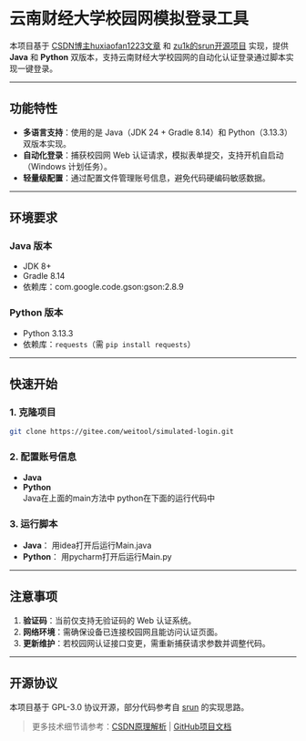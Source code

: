 # 云南财经大学校园网模拟登录工具

本项目基于 [CSDN博主huxiaofan1223文章](https://blog.csdn.net/qq_41797946/article/details/89417722) 和 [zu1k的srun开源项目](https://github.com/zu1k/srun) 实现，提供 **Java** 和 **Python** 双版本，支持云南财经大学校园网的自动化认证登录通过脚本实现一键登录。

---

## 功能特性
- **多语言支持**：使用的是 Java（JDK 24 + Gradle 8.14）和 Python（3.13.3）双版本实现。
- **自动化登录**：捕获校园网 Web 认证请求，模拟表单提交，支持开机自启动（Windows 计划任务）。
- **轻量级配置**：通过配置文件管理账号信息，避免代码硬编码敏感数据。
---

## 环境要求
### Java 版本
- JDK 8+
- Gradle 8.14
- 依赖库：com.google.code.gson:gson:2.8.9

### Python 版本
- Python 3.13.3
- 依赖库：`requests`（需 `pip install requests`）

---

## 快速开始
### 1. 克隆项目
```bash
git clone https://gitee.com/weitool/simulated-login.git
```

### 2. 配置账号信息
- **Java**
- **Python**<br>
Java在上面的main方法中
python在下面的运行代码中

### 3. 运行脚本
- **Java**：
用idea打开后运行Main.java
- **Python**：
用pycharm打开后运行Main.py
---

## 注意事项
1. **验证码**：当前仅支持无验证码的 Web 认证系统。
2. **网络环境**：需确保设备已连接校园网且能访问认证页面。
3. **更新维护**：若校园网认证接口变更，需重新捕获请求参数并调整代码。

---

## 开源协议
本项目基于 GPL-3.0 协议开源，部分代码参考自 [srun](https://github.com/zu1k/srun) 的实现思路。

> 更多技术细节请参考：[CSDN原理解析](https://blog.csdn.net/qq_41797946/article/details/89417722) | [GitHub项目文档](https://github.com/zu1k/srun)